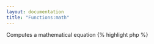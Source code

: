 ```yaml
---
layout: documentation
title: "Functions:math"
---
```


Computes a mathematical equation
{% highlight php %}
<?php
math(string $equation, [ string $format = "", [ string $assign = "", [ array $rest = array() ]]])
{% endhighlight %}

* **equation**: the equation to compute, it can include normal variables with $foo or special math variables without the dollar sign
* **format**: output format, see [sprintf()](http://php.net/sprintf){:target="_blank"} for details
* **assign**: if set, the output is assigned into the given variable name instead of being output
* **rest**: all math specific variables that you use must be defined, see the example


##Example
{% highlight smarty %}
{$c=2}
{math "(a+b)*$c/4" a=3 b=5} {* which translates to: ((3+5)*2/4) *}
{% endhighlight %}

##Output
{% highlight text %}
4
{% endhighlight %}